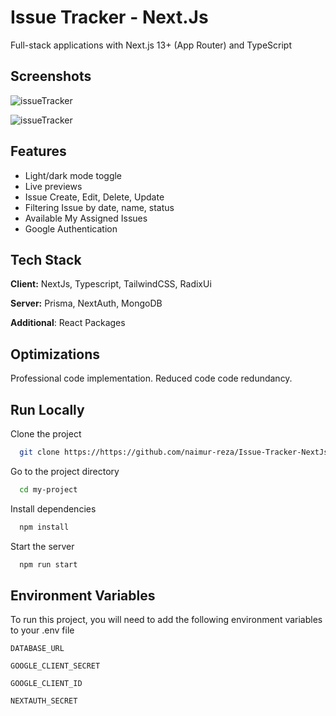 
# Issue Tracker - Next.Js

Full-stack applications with Next.js 13+ (App Router) and TypeScript


## Screenshots

![issueTracker](https://i.ibb.co/WyF66tb/image.png)

![issueTracker](https://i.ibb.co/Rbq86r1/image.png)


## Features

- Light/dark mode toggle
- Live previews
- Issue Create, Edit, Delete, Update
- Filtering Issue by date, name, status
- Available My Assigned Issues
- Google Authentication 


## Tech Stack

**Client:** NextJs, Typescript, TailwindCSS, RadixUi

**Server:**  Prisma, NextAuth, MongoDB 

**Additional**: React Packages


## Optimizations

Professional code implementation. Reduced code code redundancy. 
## Run Locally

Clone the project

```bash
  git clone https://https://github.com/naimur-reza/Issue-Tracker-NextJs
```

Go to the project directory

```bash
  cd my-project
```

Install dependencies

```bash
  npm install
```

Start the server

```bash
  npm run start
```


## Environment Variables

To run this project, you will need to add the following environment variables to your .env file

`DATABASE_URL`

`GOOGLE_CLIENT_SECRET`

`GOOGLE_CLIENT_ID`

`NEXTAUTH_SECRET`
